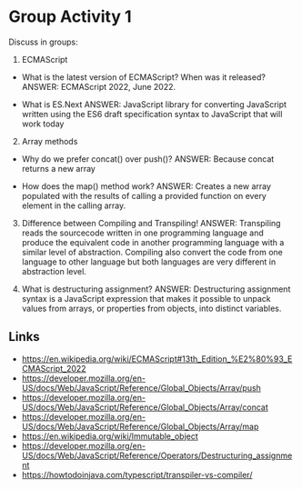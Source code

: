 # Group Activity 1

Discuss in groups:

1. ECMAScript

- What is the latest version of ECMAScript? When was it released? 
ANSWER:
ECMAScript 2022, June 2022.

- What is ES.Next
ANSWER:
JavaScript library for converting JavaScript written using the ES6 draft specification syntax to JavaScript that will work today

2. Array methods

- Why do we prefer concat() over push()?
ANSWER:
Because concat returns a new array

- How does the map() method work?
ANSWER:
Creates a new array populated with the results of calling a provided function on every element in the calling array.

3. Difference between Compiling and Transpiling!
ANSWER:
Transpiling reads the sourcecode written in one programming language and produce the equivalent code in another programming language with a similar level of abstraction. Compiling also convert the code from one language to other language but both languages are very different in abstraction level.

4. What is destructuring assignment?
ANSWER:
Destructuring assignment syntax is a JavaScript expression that makes it possible to unpack values from arrays, or properties from objects, into distinct variables.

## Links
- https://en.wikipedia.org/wiki/ECMAScript#13th_Edition_%E2%80%93_ECMAScript_2022
- https://developer.mozilla.org/en-US/docs/Web/JavaScript/Reference/Global_Objects/Array/push
- https://developer.mozilla.org/en-US/docs/Web/JavaScript/Reference/Global_Objects/Array/concat
- https://developer.mozilla.org/en-US/docs/Web/JavaScript/Reference/Global_Objects/Array/map
- https://en.wikipedia.org/wiki/Immutable_object
- https://developer.mozilla.org/en-US/docs/Web/JavaScript/Reference/Operators/Destructuring_assignment
- https://howtodoinjava.com/typescript/transpiler-vs-compiler/